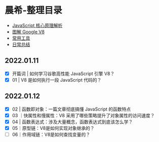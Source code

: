 # 晨希-整理目录

- [JavaScript 核心原理解析](JavaScript核心原理解析/README.md)
- [图解 Google V8](图解GoogleV8/README.md)
- [常用工具](常用工具/README.md)
- [日常总结](日常总结/README.md)

## 2022.01.11

- [x] 开篇词 | 如何学习谷歌高性能 JavaScript 引擎 V8？
- [x] 01 | V8 是如何执行一段 JavaScript 代码的？

## 2022.01.12

- [x] 02 | 函数即对象：一篇文章彻底搞懂 JavaScript 的函数特点
- [x] 03 ｜快属性和慢属性：V8 采用了哪些策略提升了对象属性的访问速度？
- [x] 04 | 函数表达式：涉及大量概念，函数表达式到底该怎么学？
- [x] 05｜原型链：V8是如何实现对象继承的？
- [ ] 06｜作用域链：V8是如何查找变量的？
